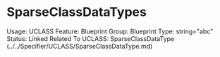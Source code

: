 # SparseClassDataTypes

Usage: UCLASS
Feature: Blueprint
Group: Blueprint
Type: string="abc"
Status: Linked
Related To UCLASS: SparseClassDataType (../../Specifier/UCLASS/SparseClassDataType.md)